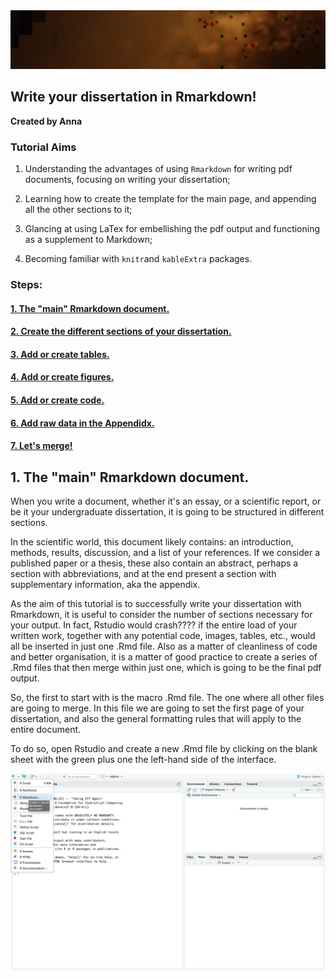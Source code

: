 <center><img src="/img/tutheaderbl.png" alt="Img"></center>

## Write your dissertation in Rmarkdown!

**Created by Anna** 

### Tutorial Aims

1. Understanding the advantages of using `Rmarkdown` for writing pdf documents, focusing on writing your dissertation;

2. Learning how to create the template for the main page, and appending all the other sections to it;

3. Glancing at using LaTex for embellishing the pdf output and functioning as a supplement to Markdown; 

4. Becoming familiar with `knitr`and `kableExtra` packages. 

### Steps:

#### <a href="#section1"> 1. The "main" Rmarkdown document.</a>
#### <a href="#section2"> 2. Create the different sections of your dissertation.</a>
#### <a href="#section3"> 3. Add or create tables.</a>
#### <a href="#section4"> 4. Add or create figures.</a>
#### <a href="#section5"> 5. Add or create code.</a>
#### <a href="#section6"> 6. Add raw data in the Appendidx.</a>
#### <a href="#section7"> 7. Let's merge!</a>

<a name="section1"></a>

## 1. The "main" Rmarkdown document. 

When you write a document, whether it's an essay, or a scientific report, or be it your undergraduate dissertation, it is going to be structured in different sections. 

In the scientific world, this document likely contains: an introduction, methods, results, discussion, and a list of your references. If we consider a published paper or a thesis, these also contain an abstract, perhaps a section with abbreviations, and at the end present a section with supplementary information, aka the appendix. 

As the aim of this tutorial is to successfully write your dissertation with Rmarkdown, it is useful to consider the number of sections necessary for your output. In fact, Rstudio would crash???? if the entire load of your written work, together with any potential code, images, tables, etc., would all be inserted in just one .Rmd file. Also as a matter of cleanliness of code and better organisation, it is a matter of good practice to create a series of .Rmd files that then merge within just one, which is going to be the final pdf output. 

So, the first to start with is the macro .Rmd file. The one where all other files are going to merge. In this file we are going to set the first page of your dissertation, and also the general formatting rules that will apply to the entire document. 

To do so, open Rstudio and create a new .Rmd file by clicking on the blank sheet with the green plus one the left-hand side of the interface. 

<img src="/img/open_md.png" alt="opening rmarkdown">


